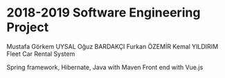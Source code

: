 # 2018-2019 Software Engineering Project
Mustafa Görkem UYSAL
Oğuz BARDAKÇI
Furkan ÖZEMİR
Kemal YILDIRIM
Fleet Car Rental System

Spring framework, Hibernate, Java with Maven
Front end with Vue.js

